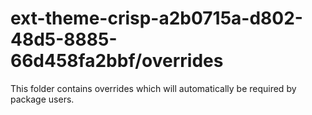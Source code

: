 # ext-theme-crisp-a2b0715a-d802-48d5-8885-66d458fa2bbf/overrides

This folder contains overrides which will automatically be required by package users.
